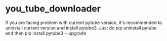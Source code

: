 # you_tube_downloader
If you are facing problem with current pytube version, it's recommended to uninstall current version and install pytube3. Just do pip uninstall pytube and then pip install pytube3 --upgrade
